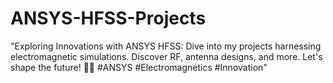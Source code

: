 # ANSYS-HFSS-Projects
"Exploring Innovations with ANSYS HFSS: Dive into my projects harnessing electromagnetic simulations. Discover RF, antenna designs, and more. Let's shape the future! 🔬📡 #ANSYS #Electromagnetics #Innovation"
